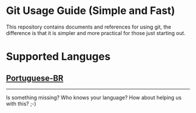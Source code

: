 # Git Usage Guide (Simple and Fast)
This repository contains documents and references for using git, the difference is that it is simpler and more practical for those just starting out.

# Supported Languges

## [Portuguese-BR](pt-BR/README.md)

---

Is something missing? Who knows your language? How about helping us with this? ;-)